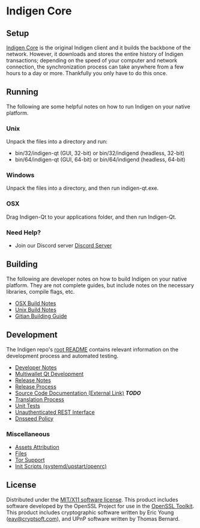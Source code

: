 Indigen Core
=====================

Setup
---------------------
[Indigen Core](http://savebitcoin.io) is the original Indigen client and it builds the backbone of the network. However, it downloads and stores the entire history of Indigen transactions; depending on the speed of your computer and network connection, the synchronization process can take anywhere from a few hours to a day or more. Thankfully you only have to do this once.

Running
---------------------
The following are some helpful notes on how to run Indigen on your native platform.

### Unix

Unpack the files into a directory and run:

- bin/32/indigen-qt (GUI, 32-bit) or bin/32/indigend (headless, 32-bit)
- bin/64/indigen-qt (GUI, 64-bit) or bin/64/indigend (headless, 64-bit)

### Windows

Unpack the files into a directory, and then run indigen-qt.exe.

### OSX

Drag Indigen-Qt to your applications folder, and then run Indigen-Qt.

### Need Help?

* Join our Discord server [Discord Server](https://discord.savebitcoin.io)

Building
---------------------
The following are developer notes on how to build Indigen on your native platform. They are not complete guides, but include notes on the necessary libraries, compile flags, etc.

- [OSX Build Notes](build-osx.md)
- [Unix Build Notes](build-unix.md)
- [Gitian Building Guide](gitian-building.md)

Development
---------------------
The Indigen repo's [root README](https://github.com/indigen/indigen/blob/master/README.md) contains relevant information on the development process and automated testing.

- [Developer Notes](developer-notes.md)
- [Multiwallet Qt Development](multiwallet-qt.md)
- [Release Notes](release-notes.md)
- [Release Process](release-process.md)
- [Source Code Documentation (External Link)](https://dev.visucore.com/bitcoin/doxygen/) ***TODO***
- [Translation Process](translation_process.md)
- [Unit Tests](unit-tests.md)
- [Unauthenticated REST Interface](REST-interface.md)
- [Dnsseed Policy](dnsseed-policy.md)

### Miscellaneous
- [Assets Attribution](assets-attribution.md)
- [Files](files.md)
- [Tor Support](tor.md)
- [Init Scripts (systemd/upstart/openrc)](init.md)

License
---------------------
Distributed under the [MIT/X11 software license](http://www.opensource.org/licenses/mit-license.php).
This product includes software developed by the OpenSSL Project for use in the [OpenSSL Toolkit](https://www.openssl.org/). This product includes
cryptographic software written by Eric Young ([eay@cryptsoft.com](mailto:eay@cryptsoft.com)), and UPnP software written by Thomas Bernard.
